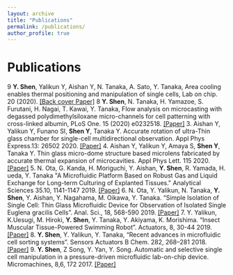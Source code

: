 ```yaml
---
layout: archive
title: "Publications"
permalink: /publications/
author_profile: true
---
```


Publications
=======

9 **Y. Shen**, Yalikun Y, Aishan Y, N. Tanaka, A. Sato, Y. Tanaka, Area cooling enables thermal positioning and manipulation of single cells, Lab on chip. 20 (2020).
<a href="https://pubs.rsc.org/en/content/articlelanding/2020/lc/d0lc00523a#!divAbstract" target="_blank">[Back cover Paper]</a>
8 **Y. Shen**, N. Tanaka, H. Yamazoe, S. Furutani, H. Nagai, T. Kawai, Y. Tanaka, Flow analysis on microcasting with degassed polydimethylsiloxane micro-channels for cell patterning with cross-linked albumin, PLoS One. 15 (2020) e0232518.
<a href="https://journals.plos.org/plosone/article?id=10.1371/journal.pone.0232518" target="_blank">[Paper]</a>
3. Aishan Y, Yalikun Y, Funano SI, **Shen Y**, Tanaka Y. Accurate rotation of ultra-Thin glass chamber for single-cell multidirectional observation. Appl Phys Express.13: 26502 2020.
<a href="https://iopscience.iop.org/article/10.7567/1882-0786/ab626d" target="_blank">[Paper]</a>
4. Aishan Y, Yalikun Y, Amaya S, **Shen Y**, Tanaka Y. Thin glass micro-dome structure based microlens fabricated by accurate thermal expansion of microcavities. Appl Phys Lett. 115 2020.
<a href="https://aip.scitation.org/doi/10.1063/1.5123186" target="_blank">[Paper]</a>
5. N. Ota, G. Kanda, H. Moriguchi, Y. Aishan, **Y. Shen**, R. Yamada, H. ueda, Y. Tanaka "A Microfluidic Platform Based on Robust Gas and Liquid Exchange for Long-term Culturing of Explanted Tissues." Analytical Sciences 35.10, 1141-1147 2019.
<a href="https://www.jstage.jst.go.jp/article/analsci/35/10/35_19P099/_article" target="_blank">[Paper]</a>
6. N. Ota, Y. Yalikun, N. Tanaka, **Y. Shen**, Y. Aishan, Y. Nagahama, M. Oikawa, Y. Tanaka. “Simple Isolation of Single Cell: Thin Glass Microfluidic Device for Observation of Isolated Single Euglena gracilis Cells”. Anal. Sci., 18, 568-590 2019. 
<a href="https://www.jstage.jst.go.jp/article/analsci/35/5/35_18P568/_article/-char/en">[Paper]</a>
7. Y. Yalikun, K.Uesugi, M. Hiroki, **Y. Shen**, Y. Tanaka, Y. Akiyama, K. Morishima. “Insect Muscular Tissue-Powered Swimming Robot”. Actuators, 8, 30-44 2019. 
<a href="https://www.mdpi.com/2076-0825/8/2/30" target="_blank">[Paper]</a>
8. **Y. Shen**, Y. Yalikun, Y. Tanaka, “Recent advances in microfluidic cell sorting systems”. Sensors Actuators B Chem. 282, 268–281 2018. 
<a href="https://www.sciencedirect.com/science/article/abs/pii/S0925400518319798" target="_blank">[Paper]</a>
9. **Y. Shen**, Z Song, Y. Yan, Y. Song. Automatic and selective single cell manipulation in a pressure-driven microfluidic lab-on-chip device. Micromachines, 8,6, 172 2017.
<a href="https://www.mdpi.com/2072-666X/8/6/172" target="_blank">[Paper]</a>
